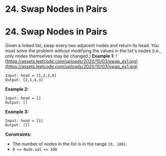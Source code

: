 # 24. Swap Nodes in Pairs

# 24. Swap Nodes in Pairs
Given a linked list, swap every two adjacent nodes and return its head. You must solve the problem without modifying the values in the list's nodes (i.e., only nodes themselves may be changed.)
**Example 1:**
![https://assets.leetcode.com/uploads/2020/10/03/swap_ex1.jpg](https://assets.leetcode.com/uploads/2020/10/03/swap_ex1.jpg)
```
Input: head = [1,2,3,4]
Output: [2,1,4,3]
```
**Example 2:**
```
Input: head = []
Output: []
```
**Example 3:**
```
Input: head = [1]
Output: [1]
```
**Constraints:**
- The number of nodes in the list is in the range `[0, 100]`.
- `0 <= Node.val <= 100`
